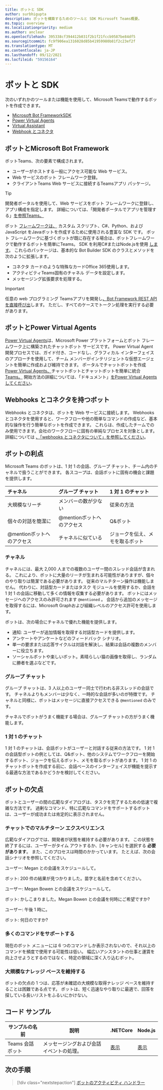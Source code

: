 ```yaml
---
title: ボットと SDK
author: surbhigupta
description: ボットを構築するためのツールと SDK Microsoft Teams概要。
ms.topic: overview
ms.localizationpriority: medium
ms.author: anclear
ms.openlocfilehash: 395338cf394412b031f2b1f21fccb9587be84df5
ms.sourcegitcommit: fc9f906ea1316028d85b41959980b81f2c23ef2f
ms.translationtype: MT
ms.contentlocale: ja-JP
ms.lasthandoff: 09/12/2021
ms.locfileid: "59156164"
---
```

# <a name="bots-and-sdks"></a>ボットと SDK

次のいずれかのツールまたは機能を使用して、Microsoft Teamsで動作するボットを作成できます。

* [Microsoft Bot FrameworkSDK](#bots-with-the-microsoft-bot-framework)
* [Power Virtual Agents](#bots-with-power-virtual-agents)
* [Virtual Assistant](~/samples/virtual-assistant.md)
* [Webhook とコネクタ](#bots-with-webhooks-and-connectors)

## <a name="bots-with-the-microsoft-bot-framework"></a>ボットとMicrosoft Bot Framework

ボットTeams、次の要素で構成されます。

* ユーザーがホストする一般にアクセス可能な Web サービス。
* Web サービスのボット フレームワーク登録。
* クライアントTeams Web サービスに接続するTeamsアプリ パッケージ。

> [!TIP]
> 開発者ポータルを使用して、Web サービスをボット フレームワークに登録し、アプリ構成を指定します。 詳細については、「開発者ポータルでアプリを管理する」[を参照Teams。](~/concepts/build-and-test/teams-developer-portal.md)

ボット [フレームワークは、](https://dev.botframework.com/) カスタム スクリプト、C#、Python、および JavaScript をJavaボットを作成するために使用される豊富な SDK です。 ボット フレームワークに基づくボットが既に存在する場合は、ボットフレームワークで動作するボットを簡単にTeams。 SDK を利用C#またはNode.jsを使用 [します](/microsoftteams/platform/#pivot=sdk-tools)。 これらのパッケージは、基本的な Bot Builder SDK のクラスとメソッドを次のように拡張します。

* コネクタ カードのような特殊なカードOffice 365使用します。
* アクティビティTeams固有のチャネル データを設定します。
* メッセージング拡張要求を処理する。

> [!IMPORTANT]
> 任意の web プログラミング Teamsアプリを開発し[、Bot Framework REST API を直接呼び出](/bot-framework/rest-api/bot-framework-rest-overview)します。 ただし、すべてのケースでトークン処理を実行する必要があります。

## <a name="bots-with-power-virtual-agents"></a>ボットとPower Virtual Agents

[Power Virtual Agents](/power-virtual-agents/fundamentals-what-is-power-virtual-agents)は、Microsoft Power プラットフォームとボット フレームワーク上に構築されたチャットボット サービスです。 Power Virtual Agent 開発プロセスでは、ガイド付き、コードなし、グラフィカル インターフェイスのアプローチを使用して、チーム メンバーがインテリジェントな仮想エージェントを簡単に作成および維持できます。 ポータルでチャットボットを作成[Power Virtual Agents、](https://powervirtualagents.microsoft.com)チャットボットとチャットボットを簡単に統合[Teams。](how-to/add-power-virtual-agents-bot-to-teams.md) 開始方法の詳細については、「ドキュメント」[をPower Virtual Agentsしてください](/power-virtual-agents)。

## <a name="bots-with-webhooks-and-connectors"></a>Webhooks とコネクタを持つボット

Webhooks とコネクタは、ボットを Web サービスに接続します。 Webhooks とコネクタを使用すると、ワークフローや他の簡単なコマンドの作成など、基本的な操作を行う簡単なボットを作成できます。 これらは、作成したチームでのみ使用できます。会社のワークフローに固有の単純なプロセスを対象とします。 詳細については [、「webhooks とコネクタについて」を参照してください](~/webhooks-and-connectors/what-are-webhooks-and-connectors.md)。

## <a name="advantages-of-bots"></a>ボットの利点

Microsoft Teams のボットは、1 対 1 の会話、グループ チャット、チーム内のチャネルで扱うことができます。 各スコープは、会話ボットに固有の機会と課題を提供します。

| チャネル | グループ チャット | 1 対 1 のチャット |
| :-- | :-- | :-- |
| 大規模なリーチ | メンバーの数が少ない | 従来の方法 |
| 個々の対話を簡潔に | @mentionボットへのアクセス  | Q&ボット |
| @mentionボットへのアクセス | チャネルに似ている | ジョークを伝え、メモを取るボット |

### <a name="in-a-channel"></a>チャネル

チャネルには、最大 2,000 人までの複数のユーザー間のスレッド会話が含まれる。 これにより、ボットに大量のリーチが生まれる可能性がありますが、個々のやり取りは簡潔である必要があります。 従来のマルチターン操作は機能しません。 代わりに、対話型カードまたはタスク モジュールを使用するか、会話を 1 対 1 の会話に移動して多くの情報を収集する必要があります。 ボットにはメッセージへのアクセスのみ許可されます `@mentioned` 。 会話から追加のメッセージを取得するには、Microsoft Graphおよび組織レベルのアクセス許可を使用します。

ボットは、次の場合にチャネルで優れた機能を提供します。

* 通知: ユーザーが追加情報を取得する対話型カードを提供します。
* アンケートやアンケートなどのフィードバック シナリオ。
* 単一の要求または応答サイクルは対話を解決し、結果は会話の複数のメンバーに役立ちます。
* ソーシャルボットや楽しいボット。素晴らしい猫の画像を取得し、ランダムに勝者を選ぶなどです。

### <a name="in-a-group-chat"></a>グループ チャット

グループ チャットは、3 人以上のユーザー同士で行われる非スレッドの会話です。 チャネルよりもメンバーは少なく、一時的な会話が多いのが特徴です。 チャネルと同様に、ボットはメッセージに直接アクセスできる `@mentioned` のみです。

チャネルでボットがうまく機能する場合は、グループ チャットの方がうまく機能します。

### <a name="in-a-one-to-one-chat"></a>1 対 1 のチャット

1 対 1 のチャットは、会話ボットがユーザーと対話する従来の方法です。 1 対 1 の会話型ボットの例としては、Q&ボット、他のシステムでワークフローを開始するボット、ジョークを伝えるボット、メモを取るボットがあります。 1 対 1 のチャットボットを作成する前に、会話ベースのインターフェイスが機能を提示する最適な方法であるかどうかを検討してください。

## <a name="disadvantages-of-bots"></a>ボットの欠点

ボットとユーザーの間の広範なダイアログは、タスクを完了するための低速で複雑な方法です。 過剰なコマンド、特に広範なコマンドをサポートするボットは、ユーザーが成功または肯定的に表示されません。

### <a name="have-multi-turn-experiences-in-chat"></a>チャットでのマルチターン エクスペリエンス

広範なダイアログでは、開発者が状態を維持する必要があります。 この状態を終了するには、ユーザーがタイム アウトするか、[キャンセル] を選択する **必要があります**。 また、このプロセスは時間のかかっています。 たとえば、次の会話シナリオを参照してください。

ユーザー: Megan との会議をスケジュールして。

ボット: 200 件の結果が見つかりました。苗字と名前を含めてください。

ユーザー: Megan Bowen との会議をスケジュールして。

ボット: かしこまりました。Megan Bowen との会議を何時にご希望ですか?

ユーザー: 午後 1 時に。

ボット: 何日のですか?

### <a name="support-too-many-commands"></a>多くのコマンドをサポートする

現在のボット メニューには 6 つのコマンドしか表示されないので、それ以上のコマンドを頻度で使用する可能性は低い。 幅広いアシスタントの仕事と運賃を向上させようとするのではなく、特定の領域に深く入り込むボット。

### <a name="maintain-a-large-knowledge-base"></a>大規模なナレッジ ベースを維持する

ボットの欠点の 1 つは、応答が未確認の大規模な取得ナレッジ ベースを維持することは困難である点です。 ボットは、短く迅速なやり取りに最適で、回答を探している長いリストをふるいにかけない。

## <a name="code-sample"></a>コード サンプル

|サンプルの名前 | 説明 | .NETCore | Node.js |
|----------------|-----------------|--------------|----------------|
| Teams 会話ボット | メッセージングおよび会話イベントの処理。 |[表示](https://github.com/microsoft/BotBuilder-Samples/tree/master/samples/csharp_dotnetcore/57.teams-conversation-bot)|[表示](https://github.com/microsoft/BotBuilder-Samples/tree/master/samples/javascript_nodejs/57.teams-conversation-bot)|

## <a name="next-step"></a>次の手順

> [!div class="nextstepaction"]
> [ボットのアクティビティ ハンドラー](~/bots/bot-basics.md)
